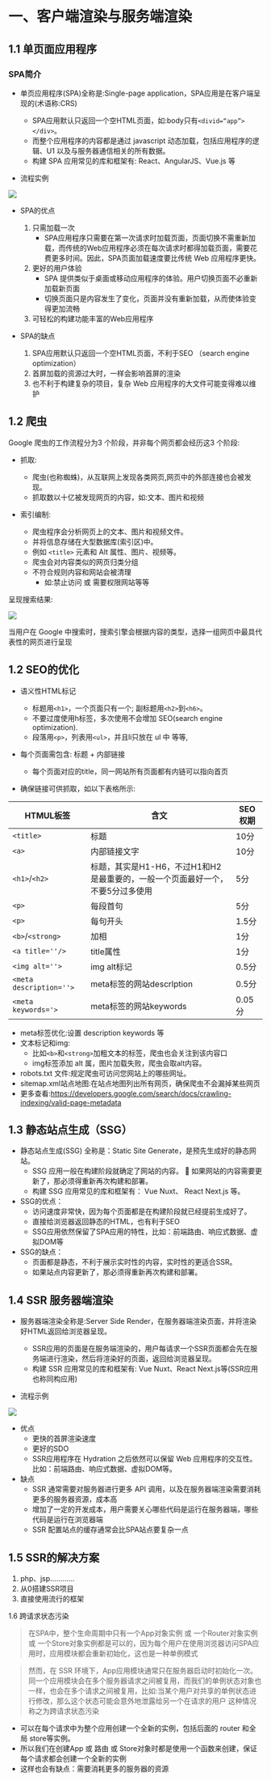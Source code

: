 # 一、客户端渲染与服务端渲染

## 1.1 单页面应用程序

### SPA简介

- 单页应用程序(SPA)全称是:Single-page application，SPA应用是在客户端呈现的(术语称:CRS)
    - SPA应用默认只返回一个空HTML页面，如:body只有`<divid=“app”></div>`。
    - 而整个应用程序的内容都是通过 javascript 动态加载，包括应用程序的逻辑、U1 以及与服务器通信相关的所有数据。
    - 构建 SPA 应用常见的库和框架有: React、AngularJS、Vue.js 等

- 流程实例

![](/framework/vue/nuxt/001.png)

- SPA的优点
    1. 只需加载一次
        - SPA应用程序只需要在第一次请求时加载页面，页面切换不需重新加载，而传统的Web应用程序必须在每次请求时都得加载页面，需要花费更多时间。因此，SPA页面加载速度要比传统 Web 应用程序更快。
    2. 更好的用户体验
        - SPA 提供类似于桌面或移动应用程序的体验。用户切换页面不必重新加载新页面
        - 切换页面只是内容发生了变化，页面并没有重新加载，从而使体验变得更加流畅
    3. 可轻松的构建功能丰富的Web应用程序

- SPA的缺点
    1. SPA应用默认只返回一个空HTML页面，不利于SEO （search engine optimization）
    2. 首屏加载的资源过大时，一样会影响首屏的渲染
    3. 也不利于构建复杂的项目，复杂 Web 应用程序的大文件可能变得难以维护


## 1.2 爬虫

Google 爬虫的工作流程分为3 个阶段，并非每个网页都会经历这3 个阶段:

- 抓取:
    - 爬虫(也称蜘蛛)，从互联网上发现各类网页,网页中的外部连接也会被发现。
    - 抓取数以十亿被发现网页的内容，如:文本、图片和视频

- 索引编制:
    - 爬虫程序会分析网页上的文本、图片和视频文件。
    - 并将信息存储在大型数据库(索引区)中。
    - 例如 `<title>` 元素和 Alt 属性、图片、视频等。
    - 爬虫会对内容类似的网页归类分组
    - 不符合规则内容和网站会被清理
	    - 如:禁止访问 或 需要权限网站等等
	
呈现搜索结果:

![](/framework/vue/nuxt/002.png)

当用户在 Google 中搜索时，搜索引擎会根据内容的类型，选择一组网页中最具代表性的网页进行呈现

## 1.2 SEO的优化

- 语义性HTML标记
    - 标题用`<h1>`，一个页面只有一个; 副标题用`<h2>`到`<h6>`。
    - 不要过度使用h标签，多次使用不会增加 SEO(search engine optimization).
    - 段落用`<p>`，列表用`<ul>`，并且li只放在 ul 中 等等,

- 每个页面需包含: 标题 + 内部链接
    - 每个页面对应的title，同一网站所有页面都有内链可以指向首页
- 确保链接可供抓取，如以下表格所示:

| HTMUL板签               | 含文                                           | SEO权期 |
|-----------------------|----------------------------------------------|-------|
| `<title> `              | 标题                                           | 10分   |
| `<a>`                   | 内部链接文字                                       | 10分   |
| `<h1>`/`<h2> `            | 标题，其实是H1-H6，不过H1和H2是最重要的，一般一个页面最好一个，不要5分过多使用 | 5分    |
| `<p> `                  | 每段首句                                         | 5分    |
| `<p>`                   | 每句开头                                         | 1.5分  |
| `<b>`/`<strong>`          | 加相                                           | 1分    |
| `<a title=''/>`         | title属性                                      | 1分    |
| `<img alt=''> `         | img alt标记                                    | 0.5分  |
| `<meta description=''>` | meta标签的网站descrlption                         | 0.5分  |
| `<meta keywords='> `    | meta标签的网站keywords                            | 0.05分 |


- meta标签优化:设置 description keywords 等
- 文本标记和img:
    - 比如`<b>`和`<strong>`加粗文本的标签，爬虫也会关注到该内容口 
    - img标签添加 alt 属，图片加载失败，爬虫会取alt内容。
- robots.txt 文件:规定爬虫可访问您网站上的哪些网址。
- sitemap.xml站点地图:在站点地图列出所有网页，确保爬虫不会漏掉某些网页
- 更多查看:https://developers.google.com/search/docs/crawling-indexing/valid-page-metadata


## 1.3 静态站点生成（SSG）
- 静态站点生成(SSG) 全称是：Static Site Generate，是预先生成好的静态网站。
    - SSG 应用一般在构建阶段就确定了网站的内容。  如果网站的内容需要更新了，那必须得重新再次构建和部署。
    - 构建 SSG 应用常见的库和框架有： Vue Nuxt、 React Next.js 等。
- SSG的优点：
    - 访问速度非常快，因为每个页面都是在构建阶段就已经提前生成好了。
    - 直接给浏览器返回静态的HTML，也有利于SEO
    - SSG应用依然保留了SPA应用的特性，比如：前端路由、响应式数据、虚拟DOM等
- SSG的缺点：
    - 页面都是静态，不利于展示实时性的内容，实时性的更适合SSR。
    - 如果站点内容更新了，那必须得重新再次构建和部署。

## 1.4 SSR 服务器端渲染
- 服务器端渲染全称是:Server Side Render，在服务器端渲染页面，并将渲染好HTML返回给浏览器呈现。
	- SSR应用的页面是在服务端渲染的，用户每请求一个SSR页面都会先在服务端进行渲染，然后将渲染好的页面，返回给浏览器呈现。
	- 构建 SSR 应用常见的库和框架有: Vue Nuxt、React Next.js等(SSR应用也称同构应用)

- 流程示例

![](/framework/vue/nuxt/003.png)

- 优点
    - 更快的首屏渲染速度
    - 更好的SDO
    - SSR应用程序在 Hydration 之后依然可以保留 Web 应用程序的交互性。比如：前端路由、响应式数据、虚拟DOM等。
- 缺点
    - SSR 通常需要对服务器进行更多 API 调用，以及在服务器端渲染需要消耗更多的服务器资源，成本高
    - 增加了一定的开发成本，用户需要关心哪些代码是运行在服务器端，哪些代码是运行在浏览器端
    - SSR 配置站点的缓存通常会比SPA站点要复杂一点

## 1.5 SSR的解决方案
1. php、jsp…………
2. 从0搭建SSR项目
3. 直接使用流行的框架

1.6 跨请求状态污染

>在SPA中，整个生命周期中只有一个App对象实例 或 一个Router对象实例 或 一个Store对象实例都是可以的，因为每个用户在使用浏览器访问SPA应用时，应用模块都会重新初始化，这也是一种单例模式

>然而，在 SSR 环境下，App应用模块通常只在服务器启动时初始化一次。同一个应用模块会在多个服务器请求之间被复用，而我们的单例状态对象也一样，也会在多个请求之间被复用，比如:当某个用户对共享的单例状态进行修改，那么这个状态可能会意外地泄露给另一个在请求的用户
>这种情况称之为跨请求状态污染

- 可以在每个请求中为整个应用创建一个全新的实例，包括后面的 router 和全局 store等实例。
- 所以我们在创建App 或 路由 或 Store对象时都是使用一个函数来创建，保证每个请求都会创建一个全新的实例
- 这样也会有缺点：需要消耗更多的服务器的资源



